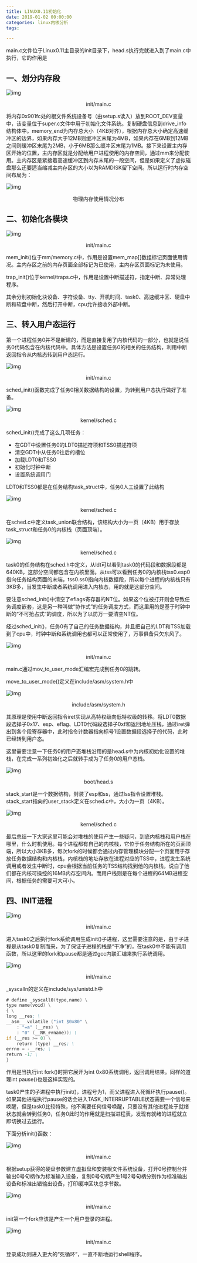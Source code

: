 ```yaml
---
title: LINUX0.11初始化
date: 2019-01-02 00:00:00
categories: linux内核分析
tags:

---
```


main.c文件位于Linux0.11主目录的init目录下，head.s执行完就进入到了main.c中执行，它的作用是

## 一、划分内存段

![img](https://qiutianshu.files.wordpress.com/2019/01/%E6%B7%B1%E5%BA%A6%E6%88%AA%E5%9B%BE_%E9%80%89%E6%8B%A9%E5%8C%BA%E5%9F%9F_20190102200700.png?w=699&h=212)
<p style="text-align: center">init/main.c</p>

将内存0x901fc处的根文件系统设备号（由setup.s读入）放到ROOT_DEV变量中，该变量位于super.c文件中用于初始化文件系统。复制硬盘信息到drive_info结构体中。memory_end为内存总大小（4KB对齐），根据内存总大小确定高速缓冲区的边界，如果内存大于12MB则缓冲区末尾为4MB，如果内存在6MB到12MB之间则缓冲区末尾为2MB，小于6MB那么缓冲区末尾为1MB。接下来设置主内存区开始的位置，主内存区就是分配给用户进程使用的内存空间，通过mm来分配使用。主内存区是紧接着高速缓冲区到内存末尾的一段空间，但是如果定义了虚拟磁盘那么还要适当缩减主内存区的大小以为RAMDISK留下空间。所以运行时内存空间布局为：

![img](https://qiutianshu.files.wordpress.com/2019/01/%E5%86%85%E5%AD%98-1.png?w=711&h=172)
<p style="text-align: center">物理内存使用情况分布</p>

## 二、初始化各模块

![img](https://qiutianshu.files.wordpress.com/2019/01/%E6%B7%B1%E5%BA%A6%E6%88%AA%E5%9B%BE_%E9%80%89%E6%8B%A9%E5%8C%BA%E5%9F%9F_20190102203552.png?w=721&h=149)
<p style="text-align: center">init/main.c</p>

mem_init()位于mm/memory.c中，作用是设置mem_map[]数组标记页面使用情况。主内存区之前的内存页面全部标记为已使用，主内存区页面标记为未使用。

trap_init()位于kernel/traps.c中，作用是设置中断描述符，指定中断、异常处理程序。

其余分别初始化块设备、字符设备、tty、开机时间、task0、高速缓冲区、硬盘中断和软盘中断，然后打开中断，cpu允许接收外部中断。

## 三、转入用户态运行

第一个进程任务0并不是新建的，而是直接复用了内核代码的一部分，也就是说任务0代码包含在内核代码中。具体方法是设置任务0的相关的任务结构，利用中断返回指令从内核态转到用户态运行。

![img](https://qiutianshu.files.wordpress.com/2019/01/%E6%B7%B1%E5%BA%A6%E6%88%AA%E5%9B%BE_%E9%80%89%E6%8B%A9%E5%8C%BA%E5%9F%9F_20190110094207-1.png?w=700)
<p style="text-align: center">init/main.c</p>

sched_init()函数完成了任务0相关数据结构的设置，为转到用户态执行做好了准备。

![img](https://qiutianshu.files.wordpress.com/2019/01/%E6%B7%B1%E5%BA%A6%E6%88%AA%E5%9B%BE_%E9%80%89%E6%8B%A9%E5%8C%BA%E5%9F%9F_20190110094536.png?w=706&h=381)
<p style="text-align: center">kernel/sched.c</p>

sched_init()完成了这么几项任务：

- 在GDT中设置任务0的LDT0描述符项和TSS0描述符项
- 清空GDT中从任务0往后的槽位
- 加载LDT0和TSS0
- 初始化时钟中断
- 设置系统调用门

LDT0和TSS0都是在任务结构task_struct中，任务0人工设置了此结构

![img](https://qiutianshu.files.wordpress.com/2019/01/%E6%B7%B1%E5%BA%A6%E6%88%AA%E5%9B%BE_%E9%80%89%E6%8B%A9%E5%8C%BA%E5%9F%9F_20190110095233.png?w=707&h=82)
<p style="text-align: center">kernel/sched.c</p>

在sched.c中定义task_union联合结构，该结构大小为一页（4KB）用于存放task_struct和任务0的内核栈（页面顶端）。

![img](https://qiutianshu.files.wordpress.com/2019/01/%E6%B7%B1%E5%BA%A6%E6%88%AA%E5%9B%BE_%E9%80%89%E6%8B%A9%E5%8C%BA%E5%9F%9F_20190110095510.png?w=700&h=298)
<p style="text-align: center">kernel/sched.c</p>

task0的任务结构在sched.h中定义，从ldt可以看到task0的代码段和数据段都是640KB，这部分空间都包含在内核里面。从tss可以看到任务0的内核栈tss0.esp0指向任务结构页面的末端，tss0.ss0指向内核数据段，所以每个进程的内核栈只有3KB多，当发生中断或者系统调用进入内核态，用的就是这部分空间。

要注意sched_init()中清空了eflags寄存器的NT位。如果这个位被打开则会导致任务调度嵌套，这是另一种叫做“协作式”的任务调度方式，而这里用的是基于时钟中断的“不可抢占式”的调度，所以为了以防万一要清空NT位。

经过sched_init()，任务0有了自己的任务数据结构，并且把自己的LDT和TSS加载到了cpu中，时钟中断和系统调用也都可以正常使用了，万事俱备只欠东风了。

![img](https://qiutianshu.files.wordpress.com/2019/01/%E6%B7%B1%E5%BA%A6%E6%88%AA%E5%9B%BE_%E9%80%89%E6%8B%A9%E5%8C%BA%E5%9F%9F_20190110101108.png?w=580&h=12)

<p style="text-align: center">init/main.c</p>

main.c通过mov_to_user_mode汇编宏完成到任务0的跳转。

move_to_user_mode()定义在include/asm/system.h中

![img](https://qiutianshu.files.wordpress.com/2019/01/%E6%B7%B1%E5%BA%A6%E6%88%AA%E5%9B%BE_%E9%80%89%E6%8B%A9%E5%8C%BA%E5%9F%9F_20190109215140.png?w=705&h=190)

<p style="text-align: center">include/asm/system.h</p>

其原理是使用中断返回指令iret实现从高特权级向低特权级的转移。将LDT0数据段选择子0x17、esp、eflag、LDT0代码段选择子0xf和返回地址压栈，通过iret弹出到各个段寄存器中，此时指令计数器指向标号1设置数据段选择子的代码，此时已经转到用户态。

这里需要注意一下任务0的用户态堆栈沿用的是head.s中为内核初始化设置的堆栈，在完成一系列初始化之后就转手成为了任务0的用户态栈。

![img](https://qiutianshu.files.wordpress.com/2019/01/%E6%B7%B1%E5%BA%A6%E6%88%AA%E5%9B%BE_%E9%80%89%E6%8B%A9%E5%8C%BA%E5%9F%9F_20190110103636.png?w=710&h=92)
<p style="text-align: center">boot/head.s</p>

stack_start是一个数据结构，封装了esp和ss，通过lss指令设置堆栈。stack_start指向的user_stack定义在sched.c中，大小为一页（4KB）。

![img](https://qiutianshu.files.wordpress.com/2019/01/%E6%B7%B1%E5%BA%A6%E6%88%AA%E5%9B%BE_%E9%80%89%E6%8B%A9%E5%8C%BA%E5%9F%9F_20190110103754.png?w=708&h=84)
<p style="text-align: center">kernel/sched.c</p>

最后总结一下大家这里可能会对堆栈的使用产生一些疑问，到底内核栈和用户栈在哪里，什么时机使用。每个进程都有自己的内核栈，它位于任务结构所在的页面顶端，所以大小3KB多，每次fork的时候都会通过内存管理模块分配一个页面用于存放任务数据结构和内核栈，内核栈的地址存放在进程对应的TSS中，进程发生系统调用或者发生中断时，cpu会根据当前任务的TSS结构找到他的内核栈，说白了他们都在内核可操控的16MB内存空间内。而用户栈则是在每个进程的64MB进程空间，根据任务的需要可大可小。

## 四、INIT进程

![img](https://qiutianshu.files.wordpress.com/2019/01/%E6%B7%B1%E5%BA%A6%E6%88%AA%E5%9B%BE_%E9%80%89%E6%8B%A9%E5%8C%BA%E5%9F%9F_20190102205711.png?w=709&h=163)
<p style="text-align: center">init/main.c</p>

进入task0之后执行fork系统调用生成init()子进程，这里需要注意的是，由于子进程是从task0复制而来，为了保证子进程的栈是“干净”的，在task0中不能有调用函数，所以这里的fork和pause都是通过gcc内联汇编来执行系统调用。

![img](https://qiutianshu.files.wordpress.com/2019/01/%E6%B7%B1%E5%BA%A6%E6%88%AA%E5%9B%BE_%E9%80%89%E6%8B%A9%E5%8C%BA%E5%9F%9F_20190102210143.png?w=709&h=34)
<p style="text-align: center">init/main.c</p>

_syscalln的定义在include/sys/unistd.h中

```asm
# define _syscall0(type,name) \
type name(void) \
{ \
long __res; \
__asm__ volatile ("int $0x80" \
	: "=a" (__res) \
	: "0" (__NR_##name)); \
if (__res >= 0) \
	return (type) __res; \
errno = -__res; \
return -1; \
}
```

作用是当执行int fork()时把它展开为int 0x80系统调用，返回调用结果。同样的道理int pause()也是这样实现的。

task0产生的子进程中执行init()，进程号为1，而父进程进入死循环执行pause()。如果其他进程执行pause的话会进入TASK_INTERRUPTABLE状态需要一个信号来唤醒，但是task0比较特殊，他不需要任何信号唤醒，只要没有其他进程处于就绪状态就会转到任务0，任务0此时的作用就是扫描进程表，发现有就绪的进程就立即切换过去运行。

下面分析init()函数：



![img](https://qiutianshu.files.wordpress.com/2019/01/%E6%B7%B1%E5%BA%A6%E6%88%AA%E5%9B%BE_%E9%80%89%E6%8B%A9%E5%8C%BA%E5%9F%9F_20190103212151.png?w=715&h=145)
<p style="text-align: center">init/main.c</p>

根据setup获得的硬盘参数建立虚拟盘和安装根文件系统设备，打开0号控制台并输出0号句柄作为标准输入设备，复制0号句柄产生1号2号句柄分别作为标准输出设备和标准出错输出设备，打印缓冲区块总字节数。

![img](https://qiutianshu.files.wordpress.com/2019/01/%E6%B7%B1%E5%BA%A6%E6%88%AA%E5%9B%BE_%E9%80%89%E6%8B%A9%E5%8C%BA%E5%9F%9F_20190103212734.png?w=713&h=139)
<p style="text-align: center">init/main.c</p>

init第一个fork应该是产生一个用户登录的进程。

![img](https://qiutianshu.files.wordpress.com/2019/01/%E6%B7%B1%E5%BA%A6%E6%88%AA%E5%9B%BE_%E9%80%89%E6%8B%A9%E5%8C%BA%E5%9F%9F_20190110112626.png?w=709&h=286)
<p style="text-align: center">init/main.c</p>

登录成功则进入更大的“死循环”，一直不断地运行shell程序。

